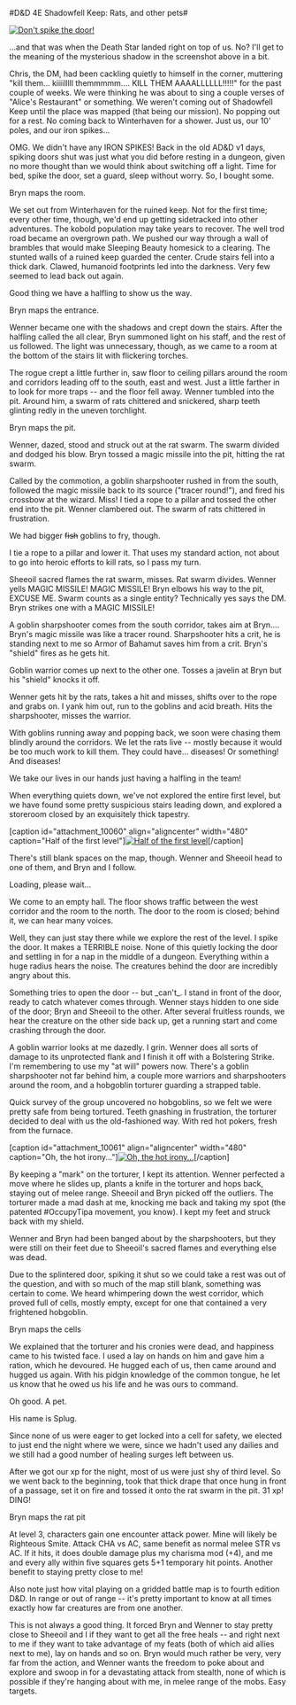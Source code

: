 #D&D 4E Shadowfell Keep: Rats, and other pets#

[![](http://westkarana.com/wp-content/uploads/2012/02/FantasyGrounds-2012-02-01-23-04-12-58-480x388.jpg "Don't spike the door!")](http://westkarana.com/wp-content/uploads/2012/02/FantasyGrounds-2012-02-01-23-04-12-58.jpg)

...and that was when the Death Star landed right on top of us. No? I'll get to the meaning of the mysterious shadow in the screenshot above in a bit.

Chris, the DM, had been cackling quietly to himself in the corner, muttering "kill them... kiiiilllll themmmmm.... KILL THEM AAAALLLLLL!!!!!" for the past couple of weeks. We were thinking he was about to sing a couple verses of "Alice's Restaurant" or something. We weren't coming out of Shadowfell Keep until the place was mapped (that being our mission). No popping out for a rest. No coming back to Winterhaven for a shower. Just us, our 10' poles, and our iron spikes...

OMG. We didn't have any IRON SPIKES! Back in the old AD&D v1 days, spiking doors shut was just what you did before resting in a dungeon, given no more thought than we would think about switching off a light. Time for bed, spike the door, set a guard, sleep without worry. So, I bought some.

Bryn maps the room.

We set out from Winterhaven for the ruined keep. Not for the first time; every other time, though, we'd end up getting sidetracked into other adventures. The kobold population may take years to recover. The well trod road became an overgrown path. We pushed our way through a wall of brambles that would make Sleeping Beauty homesick to a clearing. The stunted walls of a ruined keep guarded the center. Crude stairs fell into a thick dark. Clawed, humanoid footprints led into the darkness. Very few seemed to lead back out again.

Good thing we have a halfling to show us the way.

Bryn maps the entrance.

Wenner became one with the shadows and crept down the stairs. After the halfling called the all clear, Bryn summoned light on his staff, and the rest of us followed. The light was unnecessary, though, as we came to a room at the bottom of the stairs lit with flickering torches.

The rogue crept a little further in, saw floor to ceiling pillars around the room and corridors leading off to the south, east and west. Just a little farther in to look for more traps -- and the floor fell away. Wenner tumbled into the pit. Around him, a swarm of rats chittered and snickered, sharp teeth glinting redly in the uneven torchlight.

Bryn maps the pit.

Wenner, dazed, stood and struck out at the rat swarm. The swarm divided and dodged his blow. Bryn tossed a magic missile into the pit, hitting the rat swarm.

Called by the commotion, a goblin sharpshooter rushed in from the south, followed the magic missile back to its source ("tracer round!"), and fired his crossbow at the wizard. Miss! I tied a rope to a pillar and tossed the other end into the pit. Wenner clambered out. The swarm of rats chittered in frustration.

We had bigger ~~fish~~ goblins to fry, though. 

I tie a rope to a pillar and lower it. That uses my standard action, not about to go into heroic efforts to kill rats, so I pass my turn.

Sheeoil sacred flames the rat swarm, misses. Rat swarm divides. Wenner yells MAGIC MISSILE! MAGIC MISSILE! Bryn elbows his way to the pit, EXCUSE ME. Swarm counts as a single entity? Technically yes says the DM. Bryn strikes one with a MAGIC MISSILE!

A goblin sharpshooter comes from the south corridor, takes aim at Bryn.... Bryn's magic missile was like a tracer round. Sharpshooter hits a crit, he is standing next to me so Armor of Bahamut saves him from a crit. Bryn's "shield" fires as he gets hit.

Goblin warrior comes up next to the other one. Tosses a javelin at Bryn but his "shield" knocks it off.

Wenner gets hit by the rats, takes a hit and misses, shifts over to the rope and grabs on. I yank him out, run to the goblins and acid breath. Hits the sharpshooter, misses the warrior.

With goblins running away and popping back, we soon were chasing them blindly around the corridors. We let the rats live -- mostly because it would be too much work to kill them. They could have... diseases! Or something! And diseases!

We take our lives in our hands just having a halfling in the team!

When everything quiets down, we've not explored the entire first level, but we have found some pretty suspicious stairs leading down, and explored a storeroom closed by an exquisitely thick tapestry.

[caption id="attachment\_10060" align="aligncenter" width="480" caption="Half of the first level"][![](http://westkarana.com/wp-content/uploads/2012/02/FantasyGrounds-2012-02-01-22-56-17-36-480x388.jpg "Half of the first level")](http://westkarana.com/wp-content/uploads/2012/02/FantasyGrounds-2012-02-01-22-56-17-36.jpg)[/caption]

There's still blank spaces on the map, though. Wenner and Sheeoil head to one of them, and Bryn and I follow. 

Loading, please wait...

We come to an empty hall. The floor shows traffic between the west corridor and the room to the north. The door to the room is closed; behind it, we can hear many voices.

Well, they can just stay there while we explore the rest of the level. I spike the door. It makes a TERRIBLE noise. None of this quietly locking the door and settling in for a nap in the middle of a dungeon. Everything within a huge radius hears the noise. The creatures behind the door are incredibly angry about this.

Something tries to open the door -- but \_can't\_. I stand in front of the door, ready to catch whatever comes through. Wenner stays hidden to one side of the door; Bryn and Sheeoil to the other. After several fruitless rounds, we hear the creature on the other side back up, get a running start and come crashing through the door.

A goblin warrior looks at me dazedly. I grin. Wenner does all sorts of damage to its unprotected flank and I finish it off with a Bolstering Strike. I'm remembering to use my "at will" powers now. There's a goblin sharpshooter not far behind him, a couple more warriors and sharpshooters around the room, and a hobgoblin torturer guarding a strapped table.

Quick survey of the group uncovered no hobgoblins, so we felt we were pretty safe from being tortured. Teeth gnashing in frustration, the torturer decided to deal with us the old-fashioned way. With red hot pokers, fresh from the furnace.

[caption id="attachment\_10061" align="aligncenter" width="480" caption="Oh, the hot irony..."][![](http://westkarana.com/wp-content/uploads/2012/02/FantasyGrounds-2012-02-01-23-29-24-60-480x388.jpg "Oh, the hot irony...")](http://westkarana.com/wp-content/uploads/2012/02/FantasyGrounds-2012-02-01-23-29-24-60.jpg)[/caption]

By keeping a "mark" on the torturer, I kept its attention. Wenner perfected a move where he slides up, plants a knife in the torturer and hops back, staying out of melee range. Sheeoil and Bryn picked off the outliers. The torturer made a mad dash at me, knocking me back and taking my spot (the patented #OccupyTipa movement, you know). I kept my feet and struck back with my shield.

Wenner and Bryn had been banged about by the sharpshooters, but they were still on their feet due to Sheeoil's sacred flames and everything else was dead.

Due to the splintered door, spiking it shut so we could take a rest was out of the question, and with so much of the map still blank, something was certain to come. We heard whimpering down the west corridor, which proved full of cells, mostly empty, except for one that contained a very frightened hobgoblin.

Bryn maps the cells

We explained that the torturer and his cronies were dead, and happiness came to his twisted face. I used a lay on hands on him and gave him a ration, which he devoured. He hugged each of us, then came around and hugged us again. With his pidgin knowledge of the common tongue, he let us know that he owed us his life and he was ours to command.

Oh good. A pet.

His name is Splug.

Since none of us were eager to get locked into a cell for safety, we elected to just end the night where we were, since we hadn't used any dailies and we still had a good number of healing surges left between us.

After we got our xp for the night, most of us were just shy of third level. So we went back to the beginning, took that thick drape that once hung in front of a passage, set it on fire and tossed it onto the rat swarm in the pit. 31 xp! DING!

Bryn maps the rat pit

At level 3, characters gain one encounter attack power. Mine will likely be Righteous Smite. Attack CHA vs AC, same benefit as normal melee STR vs AC. If it hits, it does double damage plus my charisma mod (+4), and me and every ally within five squares gets 5+1 temporary hit points. Another benefit to staying pretty close to me!

Also note just how vital playing on a gridded battle map is to fourth edition D&D. In range or out of range -- it's pretty important to know at all times exactly how far creatures are from one another.

This is not always a good thing. It forced Bryn and Wenner to stay pretty close to Sheeoil and I if they want to get all the free heals -- and right next to me if they want to take advantage of my feats (both of which aid allies next to me), lay on hands and so on. Bryn would much rather be very, very far from the action, and Wenner wants the freedom to poke about and explore and swoop in for a devastating attack from stealth, none of which is possible if they're hanging about with me, in melee range of the mobs. Easy targets.

